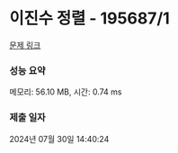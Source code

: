 # 이진수 정렬 - 195687/1 

[문제 링크](https://level.goorm.io/exam/195687/%EC%9D%B4%EC%A7%84%EC%88%98-%EC%A0%95%EB%A0%AC/quiz/1) 

### 성능 요약

메모리: 56.10 MB, 시간: 0.74 ms

### 제출 일자

2024년 07월 30일 14:40:24

